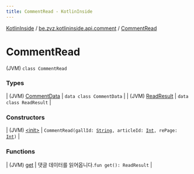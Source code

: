 ```yaml
---
title: CommentRead - KotlinInside
---
```


[KotlinInside](../../index.html) / [be.zvz.kotlininside.api.comment](../index.html) / [CommentRead](./index.html)

# CommentRead

(JVM) `class CommentRead`

### Types

| (JVM) [CommentData](-comment-data/index.html) | `data class CommentData` |
| (JVM) [ReadResult](-read-result/index.html) | `data class ReadResult` |

### Constructors

| (JVM) [&lt;init&gt;](-init-.html) | `CommentRead(gallId: `[`String`](https://kotlinlang.org/api/latest/jvm/stdlib/kotlin/-string/index.html)`, articleId: `[`Int`](https://kotlinlang.org/api/latest/jvm/stdlib/kotlin/-int/index.html)`, rePage: `[`Int`](https://kotlinlang.org/api/latest/jvm/stdlib/kotlin/-int/index.html)`)` |

### Functions

| (JVM) [get](get.html) | 댓글 데이터를 읽어옵니다.`fun get(): ReadResult` |

